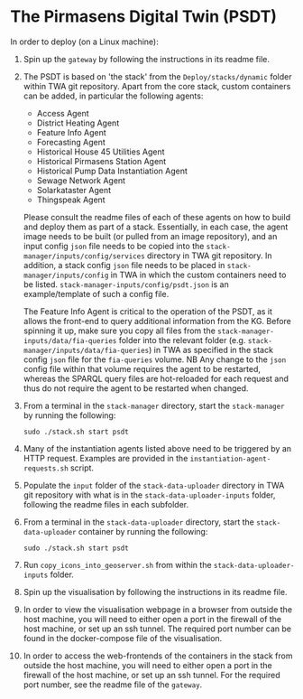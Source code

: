 # The Pirmasens Digital Twin (PSDT)

In order to deploy (on a Linux machine):

1. Spin up the `gateway` by following the instructions in its readme file.

2. The PSDT is based on 'the stack' from the `Deploy/stacks/dynamic` folder within TWA git repository. Apart from the core stack, custom containers can be added, in particular the following agents:
   - Access Agent
   - District Heating Agent
   - Feature Info Agent
   - Forecasting Agent
   - Historical House 45 Utilities Agent
   - Historical Pirmasens Station Agent
   - Historical Pump Data Instantiation Agent
   - Sewage Network Agent
   - Solarkataster Agent
   - Thingspeak Agent

   Please consult the readme files of each of these agents on how to build and deploy them as part of a stack. Essentially, in each case, the agent image needs to be built (or pulled from an image repository), and an input config `json` file needs to be copied into the `stack-manager/inputs/config/services` directory in TWA git repository. In addition, a stack config `json` file needs to be placed in `stack-manager/inputs/config` in TWA in which the custom containers need to be listed. `stack-manager-inputs/config/psdt.json` is an example/template of such a config file.

   The Feature Info Agent is critical to the operation of the PSDT, as it allows the front-end to query additional information from the KG. Before spinning it up, make sure you copy all files from the `stack-manager-inputs/data/fia-queries` folder into the relevant folder (e.g. `stack-manager/inputs/data/fia-queries`) in TWA as specified in the stack config `json` file for the `fia-queries` volume. NB Any change to the `json` config file within that volume requires the agent to be restarted, whereas the SPARQL query files are hot-reloaded for each request and thus do not require the agent to be restarted when changed.

3. From a terminal in the `stack-manager` directory, start the `stack-manager` by running the following:
    ```console
    sudo ./stack.sh start psdt
    ```

4. Many of the instantiation agents listed above need to be triggered by an HTTP request. Examples are provided in the `instantiation-agent-requests.sh` script.

5. Populate the `input` folder of the `stack-data-uploader` directory in TWA git repository with what is in the `stack-data-uploader-inputs` folder, following the readme files in each subfolder.

6. From a terminal in the `stack-data-uploader` directory, start the `stack-data-uploader` container by running the following:
    ```console
    sudo ./stack.sh start psdt
    ```

7. Run `copy_icons_into_geoserver.sh` from within the `stack-data-uploader-inputs` folder.

8. Spin up the visualisation by following the instructions in its readme file.

9. In order to view the visualisation webpage in a browser from outside the host machine, you will need to either open a port in the firewall of the host machine, or set up an ssh tunnel. The required port number can be found in the docker-compose file of the visualisation.

10. In order to access the web-frontends of the containers in the stack from outside the host machine, you will need to either open a port in the firewall of the host machine, or set up an ssh tunnel. For the required port number, see the readme file of the `gateway`.
